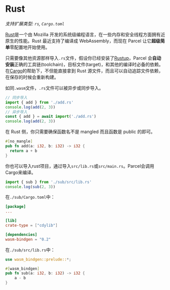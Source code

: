 # Rust

_支持扩展类型: `rs`, `Cargo.toml`_

[Rust](https://www.rust-lang.org)是一个由 Mozilla 开发的系统级编程语言，在一些内存和安全线程方面拥有近原生的性能。Rust 最近支持了编译成 WebAssembly，而现在 Parcel 让它**超级简单**零配置地开始使用。

只需要像其他资源那样导入`.rs`文件，假设你已经安装了[Rustup](https://rustup.rs)，Parcel 会**自动安装**正确的工具链(toolchain)，目标文件(target)，和其他的编译时必备的依赖。在[Cargo](https://github.com/rust-lang/cargo)的帮助下，不但能直接拿到 Rust 源文件，而且可以自动追踪文件依赖，在保存的时候会重新构建。

如同`.wasm`文件，`.rs`文件可以被异步或同步导入。

```js
// 同步导入
import { add } from './add.rs'
console.log(add(2, 3))
// 异步导入
const { add } = await import('./add.rs')
console.log(add(2, 3))
```

在 Rust 侧，你只需要确保函数名不是 mangled 而且函数是 public 的即可。

```rs
#[no_mangle]
pub fn add(a: i32, b: i32) -> i32 {
  return a + b
}
```

你也可以导入rust项目，通过导入`src/lib.rs`或`src/main.rs`。Parcel会调用Cargo来编译。

```js
import { sub } from './sub/src/lib.rs'
console.log(sub(2, 3))
```

在`./sub/Cargo.toml`中：
```toml
[package]
...

[lib]
crate-type = ["cdylib"]

[dependencies]
wasm-bindgen = "0.2"
```

在`./sub/src/lib.rs`中：
```rust
use wasm_bindgen::prelude::*;

#[wasm_bindgen]
pub fn sub(a: i32, b: i32) -> i32 {
    a - b
}
```
